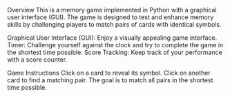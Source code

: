 Overview
This is a memory game implemented in Python with a graphical user interface (GUI). 
The game is designed to test and enhance memory skills by challenging players to match pairs of cards with identical symbols.


Graphical User Interface (GUI): Enjoy a visually appealing game interface.
Timer: Challenge yourself against the clock and try to complete the game in the shortest time possible.
Score Tracking: Keep track of your performance with a score counter.

Game Instructions
Click on a card to reveal its symbol.
Click on another card to find a matching pair.
The goal is to match all pairs in the shortest time possible.

